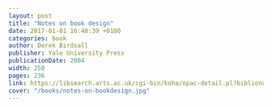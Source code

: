 ```yaml
---
layout: post
title: "Notes on book design"
date: 2017-01-01 16:40:39 +0100
categories: book
author: Derek Birdsall
publisher: Yale University Press
publicationDate: 2004
width: 250
pages: 236
link: https://libsearch.arts.ac.uk/cgi-bin/koha/opac-detail.pl?biblionumber=150688
cover: "/books/notes-on-bookdesign.jpg"
---
```

